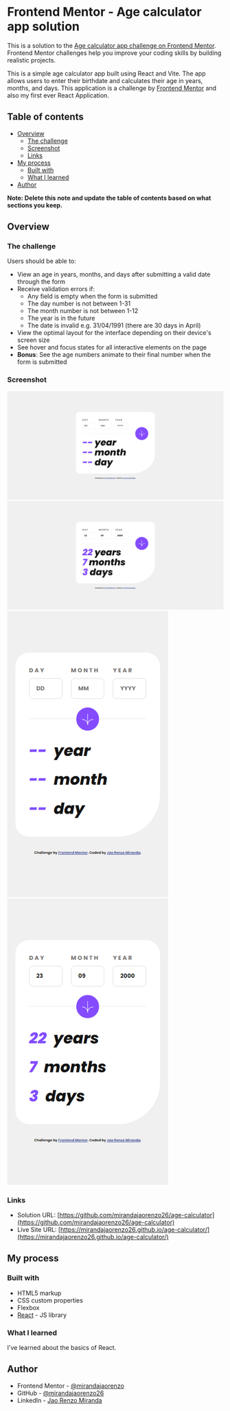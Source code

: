 # Frontend Mentor - Age calculator app solution

This is a solution to the [Age calculator app challenge on Frontend Mentor](https://www.frontendmentor.io/challenges/age-calculator-app-dF9DFFpj-Q). Frontend Mentor challenges help you improve your coding skills by building realistic projects.

This is a simple age calculator app built using React and Vite. The app allows users to enter their birthdate and calculates their age in years, months, and days. This application is a challenge by [Frontend Mentor](https://www.frontendmentor.io/) and also my first ever React Application.

## Table of contents

- [Overview](#overview)
  - [The challenge](#the-challenge)
  - [Screenshot](#screenshot)
  - [Links](#links)
- [My process](#my-process)
  - [Built with](#built-with)
  - [What I learned](#what-i-learned)
- [Author](#author)

**Note: Delete this note and update the table of contents based on what sections you keep.**

## Overview

### The challenge

Users should be able to:

- View an age in years, months, and days after submitting a valid date through the form
- Receive validation errors if:
  - Any field is empty when the form is submitted
  - The day number is not between 1-31
  - The month number is not between 1-12
  - The year is in the future
  - The date is invalid e.g. 31/04/1991 (there are 30 days in April)
- View the optimal layout for the interface depending on their device's screen size
- See hover and focus states for all interactive elements on the page
- **Bonus**: See the age numbers animate to their final number when the form is submitted

### Screenshot

![](./screenshots/desktop-preview.png)
![](./screenshots/desktop-preview-with-data.png)
![](./screenshots/mobile-preview.png)
![](./screenshots/mobile-preview-with-data.png)

### Links

- Solution URL: [https://github.com/mirandajaorenzo26/age-calculator](https://github.com/mirandajaorenzo26/age-calculator)
- Live Site URL: [https://mirandajaorenzo26.github.io/age-calculator/](https://mirandajaorenzo26.github.io/age-calculator/)

## My process

### Built with

- HTML5 markup
- CSS custom properties
- Flexbox
- [React](https://reactjs.org/) - JS library

### What I learned

I've learned about the basics of React.

## Author

- Frontend Mentor - [@mirandajaorenzo](https://www.frontendmentor.io/profile/mirandajaorenzo26)
- GitHub - [@mirandajaorenzo26](https://github.com/mirandajaorenzo26)
- LinkedIn - [Jao Renzo Miranda](https://www.linkedin.com/in/jao-renzo-miranda/)
